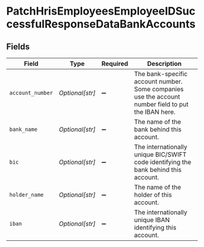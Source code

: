 # PatchHrisEmployeesEmployeeIDSuccessfulResponseDataBankAccounts


## Fields

| Field                                                                                               | Type                                                                                                | Required                                                                                            | Description                                                                                         |
| --------------------------------------------------------------------------------------------------- | --------------------------------------------------------------------------------------------------- | --------------------------------------------------------------------------------------------------- | --------------------------------------------------------------------------------------------------- |
| `account_number`                                                                                    | *Optional[str]*                                                                                     | :heavy_minus_sign:                                                                                  | The bank-specific account number. Some companies use the account number field to put the IBAN here. |
| `bank_name`                                                                                         | *Optional[str]*                                                                                     | :heavy_minus_sign:                                                                                  | The name of the bank behind this account.                                                           |
| `bic`                                                                                               | *Optional[str]*                                                                                     | :heavy_minus_sign:                                                                                  | The internationally unique BIC/SWIFT code identifying the bank behind this account.                 |
| `holder_name`                                                                                       | *Optional[str]*                                                                                     | :heavy_minus_sign:                                                                                  | The name of the holder of this account.                                                             |
| `iban`                                                                                              | *Optional[str]*                                                                                     | :heavy_minus_sign:                                                                                  | The internationally unique IBAN identifying this account.                                           |